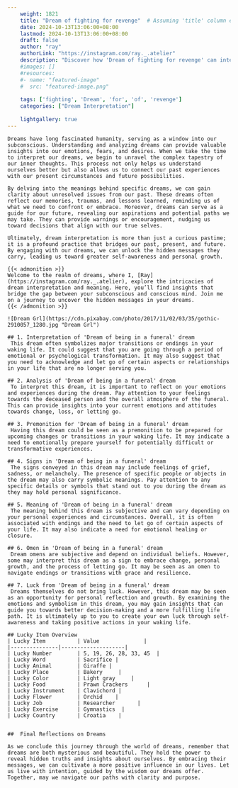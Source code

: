 ```yaml
---
    weight: 1821
    title: "Dream of fighting for revenge"  # Assuming 'title' column exists
    date: 2024-10-13T13:06:00+08:00
    lastmod: 2024-10-13T13:06:00+08:00
    draft: false
    author: "ray"
    authorLink: "https://instagram.com/ray._.atelier"
    description: "Discover how 'Dream of fighting for revenge' can interpret your future and uncover its significant meanings in your life."
    #images: []
    #resources:
    #- name: "featured-image"
    #  src: "featured-image.png"
    
    tags: ['fighting', 'Dream', 'for', 'of', 'revenge']
    categories: ["Dream Interpretation"]
    
    lightgallery: true
---
```

    
    Dreams have long fascinated humanity, serving as a window into our subconscious. Understanding and analyzing dreams can provide valuable insights into our emotions, fears, and desires. When we take the time to interpret our dreams, we begin to unravel the complex tapestry of our inner thoughts. This process not only helps us understand ourselves better but also allows us to connect our past experiences with our present circumstances and future possibilities.
    
    By delving into the meanings behind specific dreams, we can gain clarity about unresolved issues from our past. These dreams often reflect our memories, traumas, and lessons learned, reminding us of what we need to confront or embrace. Moreover, dreams can serve as a guide for our future, revealing our aspirations and potential paths we may take. They can provide warnings or encouragement, nudging us toward decisions that align with our true selves.
    
    Ultimately, dream interpretation is more than just a curious pastime; it is a profound practice that bridges our past, present, and future. By engaging with our dreams, we can unlock the hidden messages they carry, leading us toward greater self-awareness and personal growth.
    
    {{< admonition >}}
    Welcome to the realm of dreams, where I, [Ray](https://instagram.com/ray._.atelier), explore the intricacies of dream interpretation and meaning. Here, you’ll find insights that bridge the gap between your subconscious and conscious mind. Join me on a journey to uncover the hidden messages in your dreams.
    {{< /admonition >}}
    
    ![Dream Grl](https://cdn.pixabay.com/photo/2017/11/02/03/35/gothic-2910057_1280.jpg "Dream Grl")
    
    ## 1. Interpretation of 'Dream of being in a funeral' dream
     This dream often symbolizes major transitions or endings in your waking life. It could suggest that you are going through a period of emotional or psychological transformation. It may also suggest that you need to acknowledge and let go of certain aspects or relationships in your life that are no longer serving you.
    
    ## 2. Analysis of 'Dream of being in a funeral' dream
     To interpret this dream, it is important to reflect on your emotions and experiences during the dream. Pay attention to your feelings towards the deceased person and the overall atmosphere of the funeral. This can provide insights into your current emotions and attitudes towards change, loss, or letting go.
    
    ## 3. Premonition for 'Dream of being in a funeral' dream
     Having this dream could be seen as a premonition to be prepared for upcoming changes or transitions in your waking life. It may indicate a need to emotionally prepare yourself for potentially difficult or transformative experiences.
    
    ## 4. Signs in 'Dream of being in a funeral' dream
     The signs conveyed in this dream may include feelings of grief, sadness, or melancholy. The presence of specific people or objects in the dream may also carry symbolic meanings. Pay attention to any specific details or symbols that stand out to you during the dream as they may hold personal significance.
    
    ## 5. Meaning of 'Dream of being in a funeral' dream
     The meaning behind this dream is subjective and can vary depending on your personal experiences and circumstances. Overall, it is often associated with endings and the need to let go of certain aspects of your life. It may also indicate a need for emotional healing or closure.
    
    ## 6. Omen in 'Dream of being in a funeral' dream
     Dream omens are subjective and depend on individual beliefs. However, some may interpret this dream as a sign to embrace change, personal growth, and the process of letting go. It may be seen as an omen to navigate endings or transitions with grace and resilience.
    
    ## 7. Luck from 'Dream of being in a funeral' dream
     Dreams themselves do not bring luck. However, this dream may be seen as an opportunity for personal reflection and growth. By examining the emotions and symbolism in this dream, you may gain insights that can guide you towards better decision-making and a more fulfilling life path. It is ultimately up to you to create your own luck through self-awareness and taking positive actions in your waking life.
    
    ## Lucky Item Overview
    | Lucky Item          | Value              |
    |---------------|--------------------|
    | Lucky Number        | 5, 19, 26, 28, 33, 45  |
    | Lucky Word          | Sacrifice |
    | Lucky Animal        | Giraffe |
    | Lucky Place         | Bakery     |
    | Lucky Color         | Light gray     |
    | Lucky Food          | Prawn Crackers      |
    | Lucky Instrument    | Clavichord |
    | Lucky Flower        | Orchid    |
    | Lucky Job           | Researcher       |
    | Lucky Exercise      | Gymnastics  |
    | Lucky Country       | Croatia    |
    
    
    ##  Final Reflections on Dreams
    
    As we conclude this journey through the world of dreams, remember that dreams are both mysterious and beautiful. They hold the power to reveal hidden truths and insights about ourselves. By embracing their messages, we can cultivate a more positive influence in our lives. Let us live with intention, guided by the wisdom our dreams offer. Together, may we navigate our paths with clarity and purpose.
    